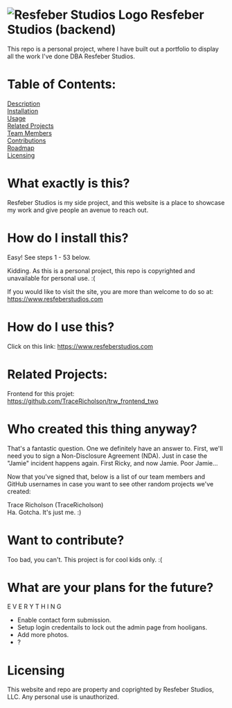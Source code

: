 # ![Resfeber Studios Logo](https://www.dropbox.com/s/wz26v4t9i5sk4q1/resfeberlogo_readme.png?raw=1) Resfeber Studios (backend)
This repo is a personal project, where I have built out a portfolio to display all the work I've done DBA Resfeber Studios.

# Table of Contents:
[Description](#what-exactly-is-this)<br/>
[Installation](#how-do-i-install-this)<br/>
[Usage](#how-do-i-use-this)<br/>
[Related Projects](#related-projects)<br/>
[Team Members](#who-created-this-thing-anyway)<br/>
[Contributions](#want-to-contribute)<br/>
[Roadmap](#what-are-our-plans-for-the-future)<br/>
[Licensing](#licensing)<br/>

# What exactly is this?
Resfeber Studios is my side project, and this website is a place to showcase my work and give people an avenue to reach out.

# How do I install this?
Easy!  See steps 1 - 53 below.

Kidding.  As this is a personal project, this repo is copyrighted and unavailable for personal use.  :(

If you would like to visit the site, you are more than welcome to do so at: https://www.resfeberstudios.com



# How do I use this?

Click on this link: https://www.resfeberstudios.com

# Related Projects:
Frontend for this projet: https://github.com/TraceRicholson/trw_frontend_two

# Who created this thing anyway?
That's a fantastic question.  One we definitely have an answer to.  First, we'll need you to sign a Non-Disclosure Agreement (NDA).  Just in case the "Jamie" incident happens again.  First Ricky, and now Jamie.  Poor Jamie...

Now that you've signed that, below is a list of our team members and GitHub usernames in case you want to see other random projects we've created:<br/>


Trace Richolson (TraceRicholson)<br/>
Ha.  Gotcha.  It's just me. :)


# Want to contribute?
Too bad, you can't.  This project is for cool kids only. :(

# What are your plans for the future?
E V E R Y T H I N G
- Enable contact form submission.
- Setup login credentails to lock out the admin page from hooligans.
- Add more photos.
- ?

# Licensing
This website and repo are property and coprighted by Resfeber Studios, LLC.  Any personal use is unauthorized.